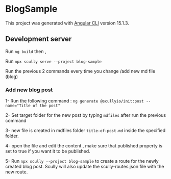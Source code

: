 # BlogSample

This project was generated with [Angular CLI](https://github.com/angular/angular-cli) version 15.1.3.

## Development server

Run `ng build` then ,

Run `npx scully serve --project blog-sample`

Run the previous 2 commands every time you change /add new md file (blog)

### Add new blog post 

1- Run the following command : 
    `ng generate @scullyio/init:post --name="Title of the post"`

2- Set target folder for the new post by typing `mdfiles` after run the previous command

3- new file is created in mdfiles folder `title-of-post.md` inside the specified folder.

4- open the file and edit the content , make sure that published property is set to true if you want it to be published.

5- Run `npx scully --project blog-sample` to create a route for the newly created blog post. Scully will also update the scully-routes.json file with the new route.